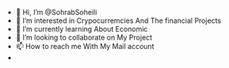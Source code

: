 - 👋 Hi, I’m @SohrabSoheili
- 👀 I’m interested in Crypocurremcies And The financial Projects
- 🌱 I’m currently learning About Economic
- 💞️ I’m looking to collaborate on My Project 
- 📫 How to reach me With My Mail account                                                                                                                                
- 
<!---
SohrabSoheili/SohrabSoheili is a ✨ special ✨ repository because its `README.md` (this file) appears on your GitHub profile.
You can click the Preview link to take a look at your changes.
--->
